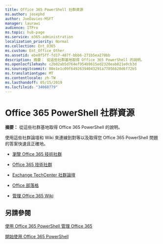 ```yaml
---
title: Office 365 PowerShell 社群資源
ms.author: josephd
author: JoeDavies-MSFT
manager: laurawi
audience: ITPro
ms.topic: hub-page
ms.service: o365-administration
localization_priority: Normal
ms.collection: Ent_O365
ms.custom: Ent_Office_Other
ms.assetid: ebe0f5ff-fd17-487f-bbb6-271b5ea270bb
description: 摘要： 從這些社群基地取得 Office 365 PowerShell 的說明。
ms.openlocfilehash: c2b02ab5d764ef954b9615ed2320eab821e0cb3d
ms.sourcegitcommit: 08e1e1c09f64926394043291a77856620d6f72b5
ms.translationtype: MT
ms.contentlocale: zh-TW
ms.lasthandoff: 05/15/2019
ms.locfileid: "34068779"
---
```

# <a name="office-365-powershell-community-resources"></a>Office 365 PowerShell 社群資源

 **摘要：** 從這些社群基地取得 Office 365 PowerShell 的說明。
  
使用這些社群論壇和 Wiki 來連線到對等以及取得您 Office 365 PowerShell 問題的答案快速且正確地。 
  
- [瀏覽 Office 365 技術社群](https://techcommunity.microsoft.com/t5/Office-365/ct-p/Office365)
    
- [Office 365 技術社群](https://techcommunity.microsoft.com/t5/Office-365/ct-p/Office365)
    
- [Exchange TechCenter 社群論壇](https://social.technet.microsoft.com/Forums/exchange/en-US/home?forum=exchangesvrgeneral)
    
- [Office 部落格](https://blogs.office.com/)
    
- [管理 Office 365 Wiki](https://community.office365.com/en-us/w/manage/default.aspx)
    
## <a name="see-also"></a>另請參閱

#### 

[使用 Office 365 PowerShell 管理 Office 365](manage-office-365-with-office-365-powershell.md)
  
[開始使用 Office 365 PowerShell](getting-started-with-office-365-powershell.md)

